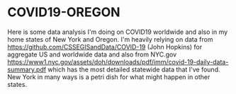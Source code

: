 # COVID19-OREGON


 Here is some data analysis I'm doing on COVID19 worldwide and also in my home states of New York and Oregon. I'm heavily relying on data from https://github.com/CSSEGISandData/COVID-19 (John Hopkins) for aggregate US and worldwide data and also from NYC.gov https://www1.nyc.gov/assets/doh/downloads/pdf/imm/covid-19-daily-data-summary.pdf which has the most detailed statewide data that I've found. New York in many ways is a petri dish for what might happen in other states.
